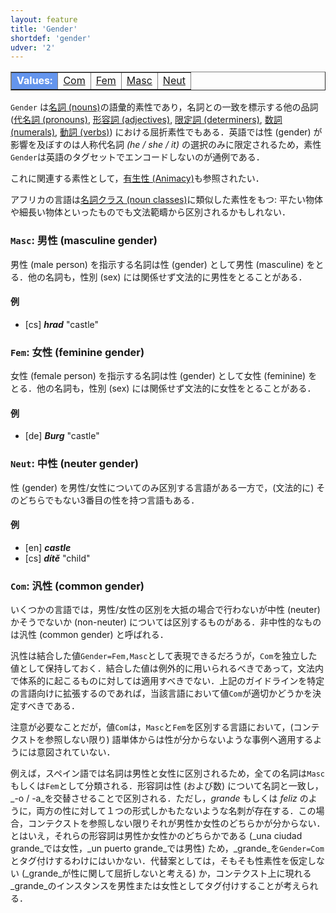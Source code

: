 ```yaml
---
layout: feature
title: 'Gender'
shortdef: 'gender'
udver: '2'
---
```


<table class="typeindex" border="1">
<tr>
  <td style="background-color:cornflowerblue;color:white"><strong>Values:</strong> </td>
  <td><a href="#Com">Com</a></td>
  <td><a href="#Fem">Fem</a></td>
  <td><a href="#Masc">Masc</a></td>
  <td><a href="#Neut">Neut</a></td>
</tr>
</table>

`Gender` は[名詞 (nouns)](u-pos/NOUN)の語彙的素性であり，名詞との一致を標示する他の品詞 ([代名詞 (pronouns)](u-pos/PRON), [形容詞 (adjectives)](u-pos/ADJ), [限定詞 (determiners)](u-pos/DET), [数詞 (numerals)](u-pos/NUM), [動詞 (verbs)](u-pos/VERB)) における屈折素性でもある．英語では性 (gender) が影響を及ぼすのは人称代名詞 _(he / she / it)_ の選択のみに限定されるため，素性`Gender`は英語のタグセットでエンコードしないのが通例である．

これに関連する素性として，[有生性 (Animacy)]()も参照されたい．

アフリカの言語は[名詞クラス (noun classes)](NounClass)に類似した素性をもつ: 平たい物体や細長い物体といったものでも文法範疇から区別されるかもしれない．

### <a name="Masc">`Masc`</a>: 男性 (masculine gender)

男性 (male person) を指示する名詞は性 (gender) として男性 (masculine) をとる．他の名詞も，性別 (sex) には関係せず文法的に男性をとることがある．

#### 例

* [cs] _<b>hrad</b>_ "castle"

### <a name="Fem">`Fem`</a>: 女性 (feminine gender)

女性 (female person) を指示する名詞は性 (gender) として女性 (feminine) をとる．他の名詞も，性別 (sex) には関係せず文法的に女性をとることがある．

#### 例

* [de] _<b>Burg</b>_ "castle"

### <a name="Neut">`Neut`</a>: 中性 (neuter gender)

性 (gender) を男性/女性についてのみ区別する言語がある一方で，(文法的に) そのどちらでもない3番目の性を持つ言語もある．

#### 例

* [en] _<b>castle</b>_
* [cs] _<b>dítě</b>_ "child"

### <a name="Com">`Com`</a>: 汎性 (common gender)

いくつかの言語では，男性/女性の区別を大抵の場合で行わないが中性 (neuter) かそうでないか (non-neuter) については区別するものがある．非中性的なものは汎性 (common gender) と呼ばれる．

汎性は結合した値`Gender=Fem,Masc`として表現できるだろうが，`Com`を独立した値として保持しておく．結合した値は例外的に用いられるべきであって，文法内で体系的に起こるものに対しては適用すべきでない．上記のガイドラインを特定の言語向けに拡張するのであれば，当該言語において値`Com`が適切かどうかを決定すべきである．

注意が必要なことだが，値`Com`は，`Masc`と`Fem`を区別する言語において，(コンテクストを参照しない限り) 語単体からは性が分からないような事例へ適用するようには意図されていない．<!--日本語ダサいな．．-->

例えば，スペイン語では名詞は男性と女性に区別されるため，全ての名詞は`Masc`もしくは`Fem`として分類される．形容詞は性 (および数) について名詞と一致し，_-o / -a_を交替させることで区別される．ただし，_grande_ もしくは _feliz_ のように，両方の性に対して１つの形式しかもたないような名刺が存在する．この場合，コンテクストを参照しない限りそれが男性か女性のどちらかが分からない．とはいえ，それらの形容詞は男性か女性かのどちらかである (_una ciudad grande_では女性，_un puerto grande_では男性) ため，_grande_を`Gender=Com`とタグ付けするわけにはいかない．代替案としては，そもそも性素性を仮定しない (_grande_が性に関して屈折しないと考える) か，コンテクスト上に現れる_grande_のインスタンスを男性または女性としてタグ付けすることが考えられる．
